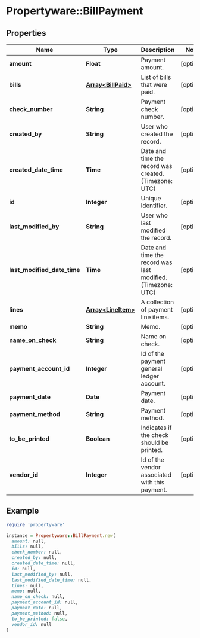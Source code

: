 # Propertyware::BillPayment

## Properties

| Name | Type | Description | Notes |
| ---- | ---- | ----------- | ----- |
| **amount** | **Float** | Payment amount. | [optional] |
| **bills** | [**Array&lt;BillPaid&gt;**](BillPaid.md) | List of bills that were paid. | [optional] |
| **check_number** | **String** | Payment check number. | [optional] |
| **created_by** | **String** | User who created the record. | [optional] |
| **created_date_time** | **Time** | Date and time the record was created. (Timezone: UTC) | [optional] |
| **id** | **Integer** | Unique identifier. | [optional] |
| **last_modified_by** | **String** | User who last modified the record. | [optional] |
| **last_modified_date_time** | **Time** | Date and time the record was last modified. (Timezone: UTC) | [optional] |
| **lines** | [**Array&lt;LineItem&gt;**](LineItem.md) | A collection of payment line items. | [optional] |
| **memo** | **String** | Memo. | [optional] |
| **name_on_check** | **String** | Name on check. | [optional] |
| **payment_account_id** | **Integer** | Id of the payment general ledger account. | [optional] |
| **payment_date** | **Date** | Payment date. | [optional] |
| **payment_method** | **String** | Payment method. | [optional] |
| **to_be_printed** | **Boolean** | Indicates if the check should be printed. | [optional] |
| **vendor_id** | **Integer** | Id of the vendor associated with this payment. | [optional] |

## Example

```ruby
require 'propertyware'

instance = Propertyware::BillPayment.new(
  amount: null,
  bills: null,
  check_number: null,
  created_by: null,
  created_date_time: null,
  id: null,
  last_modified_by: null,
  last_modified_date_time: null,
  lines: null,
  memo: null,
  name_on_check: null,
  payment_account_id: null,
  payment_date: null,
  payment_method: null,
  to_be_printed: false,
  vendor_id: null
)
```

